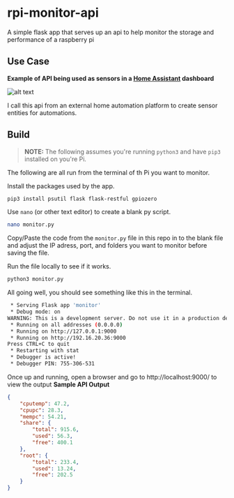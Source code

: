 # **rpi-monitor-api**
A simple flask app that serves up an api to help monitor the storage and performance of a raspberry pi

## Use Case
**Example of API being used as sensors in a [Home Assistant](https://www.home-assistant.io/) dashboard**

![alt text](https://github.com/timpaulhope/rpi-monitor-pi/blob/main/img/haDash.png?raw=true)

I call this api from an external home automation platform to create sensor entities for automations.

## Build

>**NOTE:** The following assumes you're running `python3` and have `pip3` installed on you're Pi.

The following are all run from the terminal of th Pi you want to monitor.

Install the packages used by the app.
```bash
pip3 install psutil flask flask-restful gpiozero
```

Use `nano` (or other text editor) to create a blank py script.
```bash
nano monitor.py
```
Copy/Paste the code from the `monitor.py` file in this repo in to the blank file and adjust the IP adress, port, and folders you want to monitor before saving the file.

Run the file locally to see if it works.
```bash
python3 monitor.py
```
All going well, you should see something like this in the terminal.
```bash
 * Serving Flask app 'monitor'
 * Debug mode: on
WARNING: This is a development server. Do not use it in a production deployment. Use a production WSGI server instead.
 * Running on all addresses (0.0.0.0)
 * Running on http://127.0.0.1:9000
 * Running on http://192.16.20.36:9000
Press CTRL+C to quit
 * Restarting with stat
 * Debugger is active!
 * Debugger PIN: 755-306-531
```

Once up and running, open a browser and go to http://localhost:9000/ to view the output
**Sample API Output**

```json
{
    "cputemp": 47.2,
    "cpupc": 28.3,
    "mempc": 54.21,
    "share": {
        "total": 915.6,
        "used": 56.3,
        "free": 400.1
    },
    "root": {
        "total": 233.4,
        "used": 13.24,
        "free": 202.5
    }
}
```
